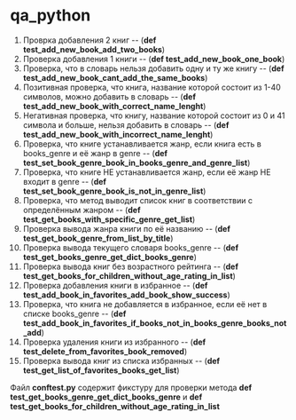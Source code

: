 # qa_python
1. Проврка добавления 2 книг -- (**def test_add_new_book_add_two_books**)
2. Проверка добавления 1 книги -- (**def test_add_new_book_one_book**)
3. Проверка, что в словарь нельзя добавить одну и ту же книгу -- (**def test_add_new_book_cant_add_the_same_books**)
4. Позитивная проверка, что книга, название которой состоит из 1-40 символов, можно добавить в словарь -- (**def test_add_new_book_with_correct_name_lenght**)
5. Негативная проверка, что книгу, название которой состоит из 0 и 41 символа и больше, нельзя добавить в словарь -- (**def test_add_new_book_with_incorrect_name_lenght**)
6. Проверка, что книге устанавливается жанр, если книга есть в books_genre и её жанр в genre -- (**def test_set_book_genre_book_in_books_genre_and_genre_list**)
7. Проверка, что книге НЕ устанавливается жанр, если её жанр НЕ входит в genre -- (**def test_set_book_genre_book_is_not_in_genre_list**)
8. Проверка, что метод выводит список книг в соответствии с определённым жанром -- (**def test_get_books_with_specific_genre_get_list**)
9. Проверка вывода жанра книги по её названию -- (**def test_get_book_genre_from_list_by_title**)
10. Проверка вывода текущего словаря books_genre -- (**def test_get_books_genre_get_dict_books_genre**)
11. Проверка вывода книг без возрастного рейтинга -- (**def test_get_books_for_children_without_age_rating_in_list**)
12. Проверка добавления книги в избранное -- (**def test_add_book_in_favorites_add_book_show_success**)
13. Проверка, что книга не добавляется в избранное, если её нет в списке books_genre -- (**def test_add_book_in_favorites_if_books_not_in_books_genre_books_not_add**)
14. Проверка удаления книги из избранного -- (**def test_delete_from_favorites_book_removed**)
15. Проверка вывода книг из списка избранных -- (**def test_get_list_of_favorites_books_get_list**)

Файл **conftest.py** содержит фикстуру для проверки метода **def test_get_books_genre_get_dict_books_genre** и **def test_get_books_for_children_without_age_rating_in_list**
